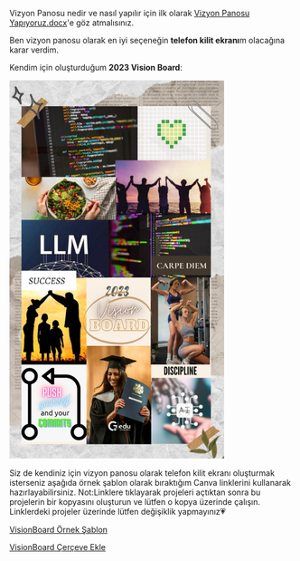 Vizyon Panosu nedir ve nasıl yapılır için ilk olarak [Vizyon Panosu Yapıyoruz.docx](https://github.com/elifbeyzatok00/Kodluyoruz_Yaz_Challenge_2023/blob/main/02-Challange14(Just%20Soft%20Skill)/Vizyon%20Panosu%20Yap%C4%B1yoruz.docx)'e göz atmalısınız.

Ben vizyon panosu olarak en iyi seçeneğin **telefon kilit ekranı**m olacağına karar verdim.

Kendim için oluşturduğum **2023 Vision Board**:

![](My%20Vision%20Board%202023.png)

Siz de kendiniz için vizyon panosu olarak telefon kilit ekranı oluşturmak isterseniz aşağıda örnek şablon olarak bıraktığım Canva linklerini kullanarak hazırlayabilirsiniz.
Not:Linklere tıklayarak projeleri açtıktan sonra bu projelerin bir kopyasını oluşturun ve lütfen o kopya üzerinde çalışın. Linklerdeki projeler üzerinde lütfen değişiklik yapmayınız💗

[VisionBoard Örnek Şablon](https://www.canva.com/design/DAFtTDQvFp8/BjCIA8mbQk2y_8EnzEY0MQ/edit?utm_content=DAFtTDQvFp8&utm_campaign=designshare&utm_medium=link2&utm_source=sharebutton)

[VisionBoard Çerçeve Ekle](https://www.canva.com/design/DAFtTDIysrA/I_SEzIRPUH8uLiJocnQLfQ/edit?utm_content=DAFtTDIysrA&utm_campaign=designshare&utm_medium=link2&utm_source=sharebutton)
